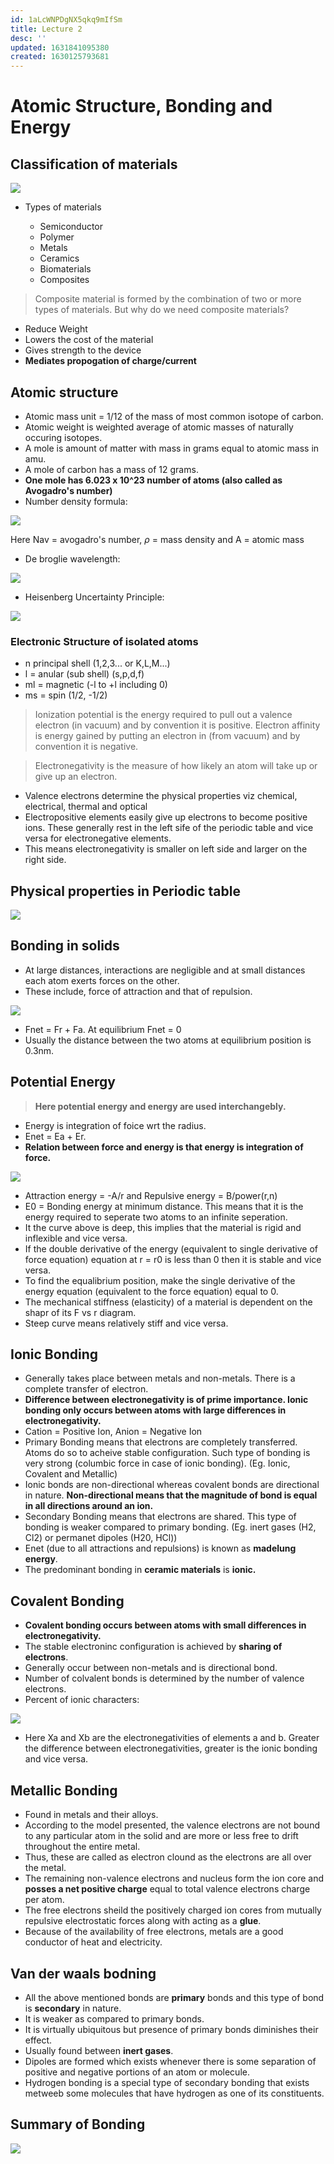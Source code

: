 ```yaml
---
id: 1aLcWNPDgNX5qkq9mIfSm
title: Lecture 2
desc: ''
updated: 1631841095380
created: 1630125793681
---
```



# Atomic Structure, Bonding and Energy

## Classification of materials
![](/assets/images/2021-08-28-10-22-07.png)

* Types of materials
    
    * Semiconductor
    * Polymer
    * Metals
    * Ceramics
    * Biomaterials
    * Composites

> Composite material is formed by the combination of two or more types of materials. But why do we need composite materials?

* Reduce Weight
* Lowers the cost of the material
* Gives strength to the device
* **Mediates propogation of charge/current**

## Atomic structure

* Atomic mass unit = 1/12 of the mass of most common isotope of carbon.
* Atomic weight is weighted average of atomic masses of naturally occuring isotopes.
* A mole is amount of matter with mass in grams equal to atomic mass in amu.
* A mole of carbon has a mass of 12 grams.
* **One mole has 6.023 x 10^23 number of atoms (also called as Avogadro's number)**
* Number density formula: 

![](/assets/images/2021-08-28-15-14-09.png)

Here Nav = avogadro's number, $\rho$ = mass density and A = atomic mass

* De broglie wavelength: 

![](/assets/images/2021-08-28-15-58-00.png)

* Heisenberg Uncertainty Principle: 

![](/assets/images/2021-08-28-15-58-34.png)

### Electronic Structure of isolated atoms
* n  principal shell (1,2,3... or K,L,M...)
* l = anular (sub shell) (s,p,d,f)
* ml = magnetic (-l to +l including 0)
* ms = spin (1/2, -1/2)

> Ionization potential is the energy required to pull out a valence electron (in vacuum) and by convention it is positive. Electron affinity is energy gained by putting an electron in (from vacuum) and by convention it is negative.

> Electronegativity is the measure of how likely an atom will take up or give up an electron.

* Valence electrons determine the physical properties viz chemical, electrical, thermal and optical
* Electropositive elements easily give up electrons to become positive ions. These generally rest in the left sife of the periodic table and vice versa for electronegative elements.
* This means electronegativity is smaller on left side and larger on the right side.

## Physical properties in Periodic table
![](/assets/images/2021-08-28-16-08-27.png)

## Bonding in solids
* At large distances, interactions are negligible and at small distances each atom exerts forces on the other.
* These include, force of attraction and that of repulsion.

![](/assets/images/2021-08-28-16-12-56.png)

* Fnet = Fr + Fa. At equilibrium Fnet = 0
* Usually the distance between the two atoms at equilibrium position is 0.3nm.

## Potential Energy

> **Here potential energy and energy are used interchangebly.**

* Energy is integration of foice wrt the radius.
* Enet = Ea + Er.
* **Relation between force and energy is that energy is integration of force.**

![](/assets/images/2021-08-28-16-17-07.png)

* Attraction energy = -A/r and Repulsive energy = B/power(r,n)
* E0 = Bonding energy at minimum distance. This means that it is the energy required to seperate two atoms to an infinite seperation.
* It the curve above is deep, this implies that the material is rigid and inflexible and vice versa.
* If the double derivative of the energy (equivalent to single derivative of force equation) equation at r = r0 is less than 0 then it is stable and vice versa.
* To find the equalibrium position, make the single derivative of the energy equation (equivalent to the force equation) equal to 0.
* The mechanical stiffness (elasticity) of a material is dependent on the shapr of its F vs r diagram.
* Steep curve means relatively stiff and vice versa.

## Ionic Bonding
* Generally takes place between metals and non-metals. There is a complete transfer of electron.
* **Difference between electronegativity is of prime importance. Ionic bonding only occurs between atoms with large differences in electronegativity.**
* Cation = Positive Ion, Anion = Negative Ion
* Primary Bonding means that electrons are completely transferred. Atoms do so to acheive stable configuration. Such type of bonding is very strong (columbic force in case of ionic bonding). (Eg. Ionic, Covalent and Metallic)
* Ionic bonds are non-directional whereas covalent bonds are directional in nature. **Non-directional means that the magnitude of bond is equal in all directions around an ion.**
* Secondary Bonding means that electrons are shared. This type of bonding is weaker compared to primary bonding. (Eg. inert gases (H2, Cl2) or permanet dipoles (H20, HCl))
* Enet (due to all attractions and repulsions) is known as **madelung energy**.
* The predominant bonding in **ceramic materials** is **ionic.**

## Covalent Bonding
* **Covalent bonding occurs between atoms with small differences in electronegativity.**
* The stable electroninc configuration is achieved by **sharing of electrons**.
* Generally occur between non-metals and is directional bond.
* Number of colvalent bonds is determined by the number of valence electrons.
* Percent of ionic characters:

![](/assets/images/2021-08-28-16-46-57.png)

* Here Xa and Xb are the electronegativities of elements a and b. Greater the difference between electronegativities, greater is the ionic bonding and vice versa.

## Metallic Bonding
* Found in metals and their alloys.
* According to the model presented, the valence electrons are not bound to any particular atom in the solid and are more or less free to drift throughout the entire metal.
* Thus, these are called as electron clound as the electrons are all over the metal.
* The remaining non-valence electrons and nucleus form the ion core and **posses a net positive charge** equal to total valence electrons charge per atom.
* The free electrons sheild the positively charged ion cores from mutually repulsive electrostatic forces along with acting as a **glue**.
* Because of the availability of free electrons, metals are a good conductor of heat and electricity.

## Van der waals bodning
* All the above mentioned bonds are **primary** bonds and this type of bond is **secondary** in nature.
* It is weaker as compared to primary bonds.
* It is virtually ubiquitous but presence of primary bonds diminishes their effect.
* Usually found between **inert gases**.
* Dipoles are formed which exists whenever there is some separation of positive and negative portions of an atom or molecule.
* Hydrogen bonding is a special type of secondary bonding that exists metweeb some molecules that have hydrogen as one of its constituents.

## Summary of Bonding

![](/assets/images/2021-08-28-16-50-27.png)
